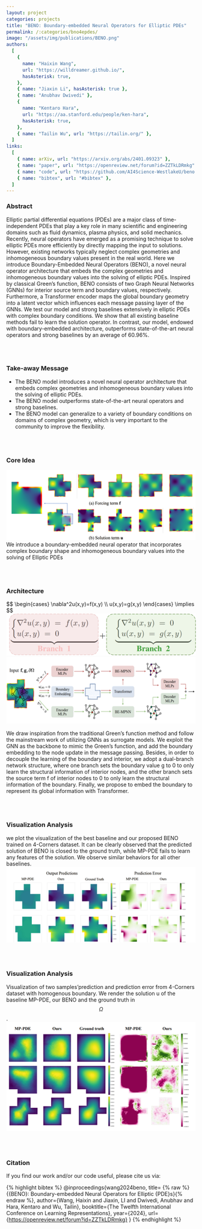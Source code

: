 ```yaml
---
layout: project
categories: projects
title: "BENO: Boundary-embedded Neural Operators for Elliptic PDEs"
permalink: /:categories/bno4epdes/
image: "/assets/img/publications/BENO.png"
authors:
  [
    {
      name: "Haixin Wang",
      url: "https://willdreamer.github.io/",
      hasAsterisk: true,
    },
    { name: "Jiaxin Li", hasAsterisk: true },
    { name: "Anubhav Dwivedi" },
    {
      name: "Kentaro Hara",
      url: "https://aa.stanford.edu/people/ken-hara",
      hasAsterisk: true,
    },
    { name: "Tailin Wu", url: "https://tailin.org/" },
  ]
links:
  [
    { name: arXiv, url: "https://arxiv.org/abs/2401.09323" },
    { name: "paper", url: "https://openreview.net/forum?id=ZZTkLDRmkg" },
    { name: "code", url: "https://github.com/AI4Science-WestlakeU/beno.git" },
    { name: "bibtex", url: "#bibtex" },
  ]
---
```


### Abstract

Elliptic partial differential equations (PDEs) are a major class of time-independent PDEs that play a key role in many scientific and engineering domains such as fluid dynamics, plasma physics, and solid mechanics. Recently, neural operators have emerged as a promising technique to solve elliptic PDEs more efficiently by directly mapping the input to solutions. However, existing networks typically neglect complex geometries and inhomogeneous boundary values present in the real world. Here we introduce Boundary-Embedded Neural Operators (BENO), a novel neural operator architecture that embeds the complex geometries and inhomogeneous boundary values into the solving of elliptic PDEs. Inspired by classical Green’s function, BENO consists of two Graph Neural Networks (GNNs) for interior source term and boundary values, respectively. Furthermore, a Transformer encoder maps the global boundary geometry into a latent vector which influences each message passing layer of the GNNs. We test our model and strong baselines extensively in elliptic PDEs with complex boundary conditions. We show that all existing baseline methods fail to learn the solution operator. In contrast, our model, endowed with boundary-embedded architecture, outperforms state-of-the-art neural operators and strong baselines by an average of 60.96%.

<br><br>

### Take-away Message

- The BENO model introduces a novel neural operator architecture that embeds complex geometries and inhomogeneous boundary values into the solving of elliptic PDEs.
- The BENO model outperforms state-of-the-art neural operators and strong baselines.
- The BENO model can generalize to a variety of boundary conditions on domains of complex geometry, which is very important to the community to improve the flexibility.

<br><br>

### Core Idea

<img src="/assets/img/projects/bno4epdes/pic1.png" class="col-12">
We introduce a boundary-embedded neural operator that incorporates complex boundary shape and inhomogeneous boundary values into the solving of Elliptic PDEs

<br><br>

### Architecture

<div class="container">
  <div class="row justify-content-md-center">
    <div class="col-6">
      $$ \begin{cases} \nabla^2u(x,y)=f(x,y) \\ u(x,y)=g(x,y) \end{cases}
      \implies $$
    </div>
    <div class="col-6">
      <img src="/assets/img/projects/bno4epdes/pic2.png" class="col-12" />
    </div>
  </div>
</div>
<img src="/assets/img/projects/bno4epdes/pic3.png" class="col-12">

We draw inspiration from the traditional Green’s function method and follow the mainstream work of utilizing GNNs as surrogate models. We exploit the GNN as the backbone to mimic the Green’s function, and add the boundary embedding to the node update in the message passing. Besides, in order to decouple the learning of the boundary and interior, we adopt a dual-branch network structure, where one branch sets the boundary value g to 0 to only learn the structural information of interior nodes, and the other branch sets the source term f of interior nodes to 0 to only learn the structural information of the boundary. Finally, we propose to embed the boundary to represent its global information with Transformer.

<br><br>

### Visualization Analysis

we plot the visualization of the best baseline and our proposed BENO trained on 4-Corners dataset. It can be clearly observed that the predicted solution of BENO is closed to the ground truth, while MP-PDE fails to learn any features of the solution. We observe similar behaviors for all other baselines.
<img src="/assets/img/projects/bno4epdes/pic4.png" class="col-12">

<br><br>

### Visualization Analysis

Visualization of two samples’prediction and prediction error from 4-Corners dataset with homogenous boundary. We render the solution u of the baseline MP-PDE, our BENO and the ground truth in $$\Omega$$.
<img src="/assets/img/projects/bno4epdes/pic5.png" class="col-12">

<br><br>

### Citation

<a data-scroll href="#bibtex" id=bibtex> </a>

If you find our work and/or our code useful, please cite us via:

{% highlight bibtex %}
@inproceedings{wang2024beno,
title= {% raw %}{{BENO}: Boundary-embedded Neural Operators for Elliptic {PDE}s}{% endraw %},
author={Wang, Haixin and Jiaxin, LI and Dwivedi, Anubhav and Hara, Kentaro and Wu, Tailin},
booktitle={The Twelfth International Conference on Learning Representations},
year={2024},
url={https://openreview.net/forum?id=ZZTkLDRmkg}
}
{% endhighlight %}
